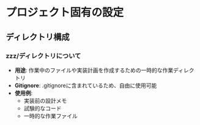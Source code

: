 # プロジェクト固有の設定

## ディレクトリ構成

### zzz/ディレクトリについて
- **用途**: 作業中のファイルや実装計画を作成するための一時的な作業ディレクトリ
- **Gitignore**: .gitignoreに含まれているため、自由に使用可能
- **使用例**:
  - 実装前の設計メモ
  - 試験的なコード
  - 一時的な作業ファイル